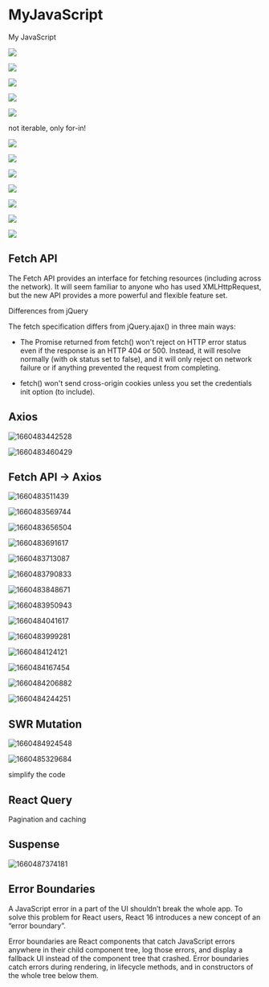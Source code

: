 # MyJavaScript

My JavaScript

![](image/README/00.png)

![](image/README/01_array.png)

![](image/README/02_set.png)

![](image/README/array_vs_set.png)

![](image/README/03_object.png)

not iterable, only for-in!

![](image/README/04_map.png)

![](image/README/object_vs_map.png)

![](image/README/WeakSet_WeakMap.png)

![](image/README/linklist.png)

![](image/README/why_linklist.png)

![](image/README/BigO.png)

![](image/README/linklist_vs_array.png)

## Fetch API

The Fetch API provides an interface for fetching resources (including across the network). It will seem familiar to anyone who has used XMLHttpRequest, but the new API provides a more powerful and flexible feature set.

Differences from jQuery

The fetch specification differs from jQuery.ajax() in three main ways:

- The Promise returned from fetch() won't reject on HTTP error status even if the response is an HTTP 404 or 500. Instead, it will resolve normally (with ok status set to false), and it will only reject on network failure or if anything prevented the request from completing.

- fetch() won't send cross-origin cookies unless you set the credentials init option (to include).

## Axios

![1660483442528](image/README/axios.png)

![1660483460429](image/README/axios_options.png)

## Fetch API -> Axios

![1660483511439](image/README/fetch2axios_01_f.png)

![1660483569744](image/README/fetch2axios_01_a.png)

![1660483656504](image/README/fetch2axios_02_f.png)

![1660483691617](image/README/fetch2axios_02_a.png)

![1660483713087](image/README/fetch2axios_03_f.png)

![1660483790833](image/README/fetch2axios_03_a.png)

![1660483848671](image/README/fetch2axios_04_f1.png)

![1660483950943](image/README/fetch2axios_04_f2.png)

![1660484041617](image/README/fetch2axios_04_a1.png)

![1660483999281](image/README/fetch2axios_04_a2.png)

![1660484124121](image/README/fetch2axios_05_f.png)

![1660484167454](image/README/fetch2axios_05_a.png)

![1660484206882](image/README/fetch2axios_06_f.png)

![1660484244251](image/README/fetch2axios_06_a.png)

## SWR Mutation

![1660484924548](image/README/mutation.png)

![1660485329684](image/README/swr_mutation.png)

simplify the code

## React Query

Pagination and caching

## Suspense

![1660487374181](image/README/suspense.png)

## Error Boundaries

A JavaScript error in a part of the UI shouldn’t break the whole app. To solve this problem for React users, React 16 introduces a new concept of an “error boundary”.

Error boundaries are React components that catch JavaScript errors anywhere in their child component tree, log those errors, and display a fallback UI instead of the component tree that crashed. Error boundaries catch errors during rendering, in lifecycle methods, and in constructors of the whole tree below them.
